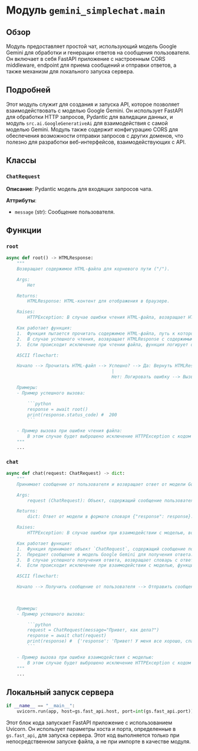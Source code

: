 # Модуль `gemini_simplechat.main`

## Обзор

Модуль предоставляет простой чат, использующий модель Google Gemini для обработки и генерации ответов на сообщения пользователя. Он включает в себя FastAPI приложение с настроенным CORS middleware, endpoint для приема сообщений и отправки ответов, а также механизм для локального запуска сервера.

## Подробней

Этот модуль служит для создания и запуска API, которое позволяет взаимодействовать с моделью Google Gemini. Он использует FastAPI для обработки HTTP запросов, Pydantic для валидации данных, и модуль `src.ai.GoogleGenerativeAi` для взаимодействия с самой моделью Gemini. Модуль также содержит конфигурацию CORS для обеспечения возможности отправки запросов с других доменов, что полезно для разработки веб-интерфейсов, взаимодействующих с API.

## Классы

### `ChatRequest`

**Описание**: Pydantic модель для входящих запросов чата.

**Аттрибуты**:
- `message` (str): Сообщение пользователя.

## Функции

### `root`

```python
async def root() -> HTMLResponse:
    """
    Возвращает содержимое HTML-файла для корневого пути ("/").

    Args:
        Нет

    Returns:
        HTMLResponse: HTML-контент для отображения в браузере.

    Raises:
        HTTPException: В случае ошибки чтения HTML-файла, возвращает HTTP-ответ с кодом 500.

    Как работает функция:
    1.  Функция пытается прочитать содержимое HTML-файла, путь к которому определяется переменной `gs.fast_api.index_path`.
    2.  В случае успешного чтения, возвращает HTMLResponse с содержимым файла.
    3.  Если происходит исключение при чтении файла, функция логирует ошибку и вызывает HTTPException с кодом 500 и детальным описанием ошибки.

    ASCII flowchart:

    Начало --> Прочитать HTML-файл --> Успешно? --> Да: Вернуть HTMLResponse
                                        |
                                        Нет: Логировать ошибку --> Вызвать HTTPException --> Конец

    Примеры:
    - Пример успешного вызова:

        ```python
        response = await root()
        print(response.status_code) #  200
        ```

    - Пример вызова при ошибке чтения файла:
        В этом случае будет выброшено исключение HTTPException с кодом 500.
    """
    ...
```

### `chat`

```python
async def chat(request: ChatRequest) -> dict:
    """
    Принимает сообщение от пользователя и возвращает ответ от модели Google Gemini.

    Args:
        request (ChatRequest): Объект, содержащий сообщение пользователя.

    Returns:
        dict: Ответ от модели в формате словаря {"response": response}.

    Raises:
        HTTPException: В случае ошибки при взаимодействии с моделью, возвращает HTTP-ответ с кодом 500.

    Как работает функция:
    1.  Функция принимает объект `ChatRequest`, содержащий сообщение пользователя.
    2.  Передает сообщение в модель Google Gemini для получения ответа.
    3.  В случае успешного получения ответа, возвращает словарь с ответом.
    4.  Если происходит исключение при взаимодействии с моделью, функция логирует ошибку и вызывает HTTPException с кодом 500 и детальным описанием ошибки.

    ASCII flowchart:

    Начало --> Получить сообщение от пользователя --> Отправить сообщение в модель Gemini --> Получить ответ --> Успешно? --> Да: Вернуть ответ
                                                                                               |
                                                                                               Нет: Логировать ошибку --> Вызвать HTTPException --> Конец

    Примеры:
    - Пример успешного вызова:

        ```python
        request = ChatRequest(message="Привет, как дела?")
        response = await chat(request)
        print(response) #  {'response': 'Привет! У меня все хорошо, спасибо, что спросили.'}
        ```

    - Пример вызова при ошибке взаимодействия с моделью:
        В этом случае будет выброшено исключение HTTPException с кодом 500.
    """
    ...
```

## Локальный запуск сервера

```python
if __name__ == "__main__":
    uvicorn.run(app, host=gs.fast_api.host, port=int(gs.fast_api.port))
```

Этот блок кода запускает FastAPI приложение с использованием Uvicorn. Он использует параметры хоста и порта, определенные в `gs.fast_api`, для запуска сервера. Этот код выполняется только при непосредственном запуске файла, а не при импорте в качестве модуля.